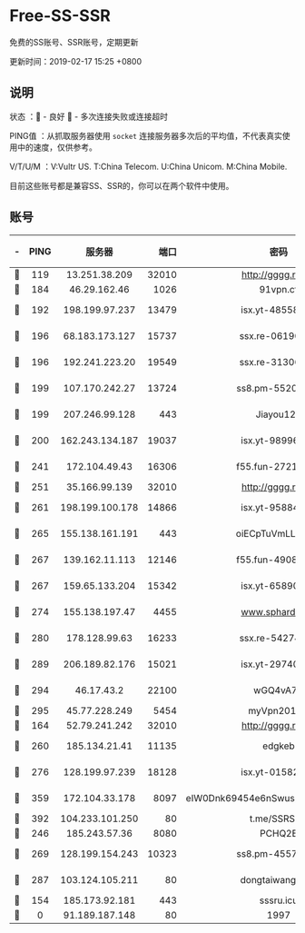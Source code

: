 # Free-SS-SSR

免费的SS账号、SSR账号，定期更新

更新时间：2019-02-17 15:25 +0800

## 说明

状态     ：🙂 - 良好 🙁 - 多次连接失败或连接超时

PING值   ：从抓取服务器使用 `socket` 连接服务器多次后的平均值，不代表真实使用中的速度，仅供参考。

V/T/U/M  ：V:Vultr US. T:China Telecom. U:China Unicom. M:China Mobile.

目前这些账号都是兼容SS、SSR的，你可以在两个软件中使用。

## 账号

|-|PING|服务器|端口|密码|加密方式|区域|V/T/U/M|
|:----:|:----:|:-----:|-----:|:----:|:----:|:----:|:----:|
|🙂|119|13.251.38.209|32010|http://gggg.rocks|chacha20|SG|9↑/9↑/9↑/10↑|
|🙂|184|46.29.162.46|1026|91vpn.cf|rc4-md5|RU|9↑/9↑/10↑/10↑|
|🙂|192|198.199.97.237|13479|isx.yt-48558192|aes-256-cfb|US|9↑/9↑/9↓/9↑|
|🙂|196|68.183.173.127|15737|ssx.re-06190074|aes-256-cfb|US|10↑/10↑/10↑/10↑|
|🙂|196|192.241.223.20|19549|ssx.re-31306029|aes-256-cfb|US|10↑/10↑/10↑/10↑|
|🙂|199|107.170.242.27|13724|ss8.pm-55209281|aes-256-cfb|US|10↑/10↑/10↑/10↑|
|🙂|199|207.246.99.128|443|Jiayou123|aes-256-cfb|US|5↑/10↑/10↑/10↑|
|🙂|200|162.243.134.187|19037|isx.yt-98996106|aes-256-cfb|US|9↑/9↑/9↓/9↑|
|🙂|241|172.104.49.43|16306|f55.fun-27213111|aes-256-cfb|SG|10↑/10↑/10↑/10↑|
|🙂|251|35.166.99.139|32010|http://gggg.rocks|chacha20|US|8↑/8↑/8↑/8↑|
|🙂|261|198.199.100.178|14866|isx.yt-95884193|aes-256-cfb|US|9↑/9↑/9↓/9↑|
|🙂|265|155.138.161.191|443|oiECpTuVmLLxk4Ts|aes-256-cfb|US|8↓/10↑/10↑/9↑|
|🙂|267|139.162.11.113|12146|f55.fun-49081960|aes-256-cfb|SG|10↑/10↑/10↑/10↑|
|🙂|267|159.65.133.204|15342|isx.yt-65890670|aes-256-cfb|SG|8↑/8↑/8↓/8↑|
|🙂|274|155.138.197.47|4455|www.sphard.com|aes-256-cfb|US|6↓/9↑/8↑/9↑|
|🙂|280|178.128.99.63|16233|ssx.re-54274475|aes-256-cfb|SG|10↑/10↑/10↑/10↑|
|🙂|289|206.189.82.176|15021|isx.yt-29740251|aes-256-cfb|SG|9↑/9↑/9↓/9↑|
|🙂|294|46.17.43.2|22100|wGQ4vA7D|aes-256-gcm|RU|8↑/10↑/10↑/10↑|
|🙂|295|45.77.228.249|5454|myVpn2019[]|rc4-md5|GB|10↑/10↑/10↑/10↑|
|🙂|164|52.79.241.242|32010|http://gggg.rocks|chacha20|KR|9↑/8↑/8↑/10↑|
|🙂|260|185.134.21.41|11135|edgkeb|aes-256-cfb|GB|6↑/10↑/10↑/10↑|
|🙂|276|128.199.97.239|18128|isx.yt-01582409|aes-256-cfb|SG|9↑/9↑/9↓/9↑|
|🙂|359|172.104.33.178|8097|eIW0Dnk69454e6nSwuspv9DmS201tQ0D|aes-256-cfb|SG|10↑/10↑/10↑/10↑|
|🙂|392|104.233.101.250|80|t.me/SSRSUB|rc4-md5|CA|10↑/10↑/10↑/10↑|
|🙂|246|185.243.57.36|8080|PCHQ2E|rc4-md5|US|10↑/9↑/10↑/10↑|
|🙂|269|128.199.154.243|10323|ss8.pm-45572550|aes-256-cfb|SG|10↑/10↑/10↑/10↑|
|🙁|287|103.124.105.211|80|dongtaiwang.com|aes-256-cfb|US|10↑/9↑/10↑/10↑|
|🙁|154|185.173.92.181|443|sssru.icu|rc4-md5|RU|10↑/10↑/10↑/10↑|
|🙁|0|91.189.187.148|80|1997|chacha20|US|10↑/10↑/10↑/9↑|
